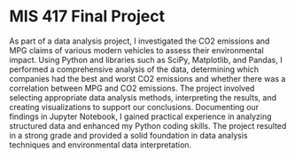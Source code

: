 # MIS 417 Final Project
As part of a data analysis project, I investigated the CO2 emissions and MPG claims of various modern vehicles to assess their environmental impact. Using Python and libraries such as SciPy, Matplotlib, and Pandas, I performed a comprehensive analysis of the data, determining which companies had the best and worst CO2 emissions and whether there was a correlation between MPG and CO2 emissions. The project involved selecting appropriate data analysis methods, interpreting the results, and creating visualizations to support our conclusions. Documenting our findings in Jupyter Notebook, I gained practical experience in analyzing structured data and enhanced my Python coding skills. The project resulted in a strong grade and provided a solid foundation in data analysis techniques and environmental data interpretation.
